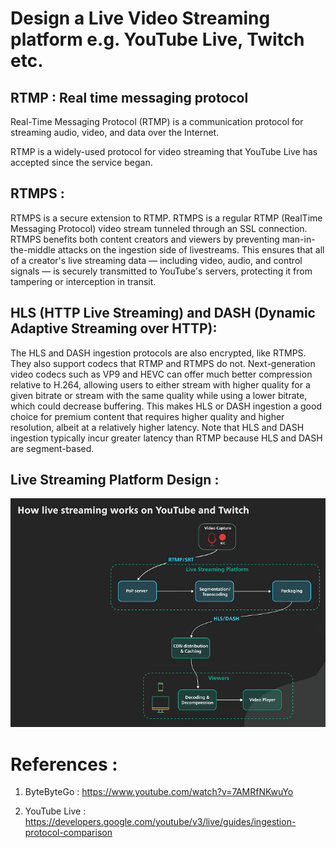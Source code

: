 # Design a Live Video Streaming platform e.g. YouTube Live, Twitch etc.


## RTMP : Real time messaging protocol
Real-Time Messaging Protocol (RTMP) is a communication protocol for streaming audio, video, and data over the Internet.

RTMP is a widely-used protocol for video streaming that YouTube Live has accepted since the service began.

## RTMPS :
RTMPS is a secure extension to RTMP. RTMPS is a regular RTMP (RealTime Messaging Protocol) video stream tunneled through an SSL connection. RTMPS benefits both content creators and viewers by preventing man-in-the-middle attacks on the ingestion side of livestreams. This ensures that all of a creator's live streaming data — including video, audio, and control signals — is securely transmitted to YouTube's servers, protecting it from tampering or interception in transit.

## HLS (HTTP Live Streaming) and DASH (Dynamic Adaptive Streaming over HTTP):
The HLS and DASH ingestion protocols are also encrypted, like RTMPS. They also support codecs that RTMP and RTMPS do not. Next-generation video codecs such as VP9 and HEVC can offer much better compression relative to H.264, allowing users to either stream with higher quality for a given bitrate or stream with the same quality while using a lower bitrate, which could decrease buffering. This makes HLS or DASH ingestion a good choice for premium content that requires higher quality and higher resolution, albeit at a relatively higher latency. Note that HLS and DASH ingestion typically incur greater latency than RTMP because HLS and DASH are segment-based.


## Live Streaming Platform Design :

![Live Streaming Platform](live-streaming-platform.PNG?raw=true)






# References :
1. ByteByteGo : https://www.youtube.com/watch?v=7AMRfNKwuYo

2. YouTube Live : https://developers.google.com/youtube/v3/live/guides/ingestion-protocol-comparison

